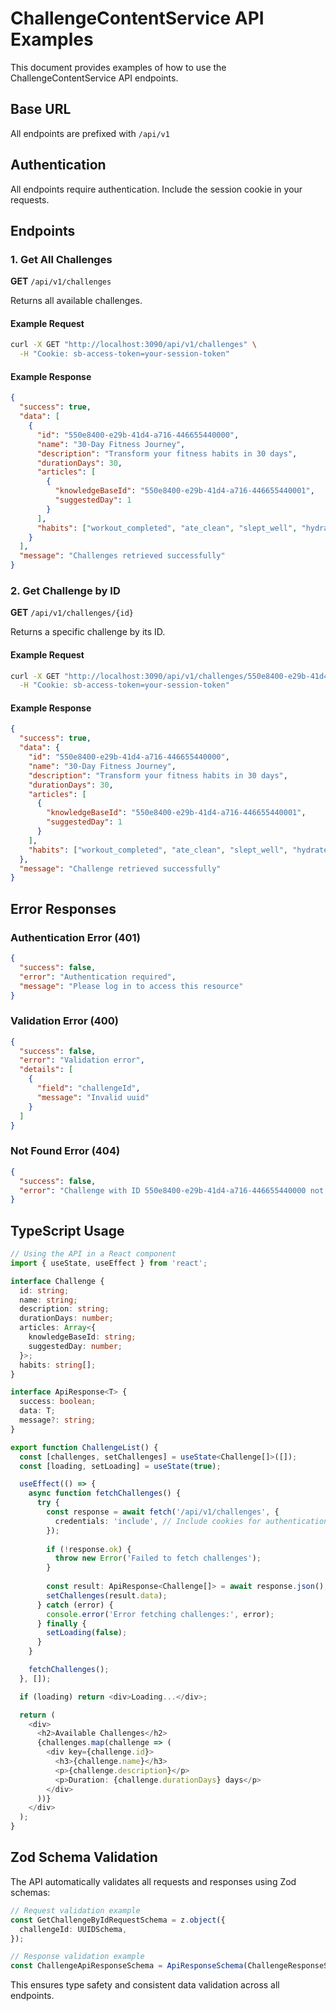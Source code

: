 # ChallengeContentService API Examples

This document provides examples of how to use the ChallengeContentService API endpoints.

## Base URL
All endpoints are prefixed with `/api/v1`

## Authentication
All endpoints require authentication. Include the session cookie in your requests.

## Endpoints

### 1. Get All Challenges
**GET** `/api/v1/challenges`

Returns all available challenges.

#### Example Request
```bash
curl -X GET "http://localhost:3090/api/v1/challenges" \
  -H "Cookie: sb-access-token=your-session-token"
```

#### Example Response
```json
{
  "success": true,
  "data": [
    {
      "id": "550e8400-e29b-41d4-a716-446655440000",
      "name": "30-Day Fitness Journey",
      "description": "Transform your fitness habits in 30 days",
      "durationDays": 30,
      "articles": [
        {
          "knowledgeBaseId": "550e8400-e29b-41d4-a716-446655440001",
          "suggestedDay": 1
        }
      ],
      "habits": ["workout_completed", "ate_clean", "slept_well", "hydrated"]
    }
  ],
  "message": "Challenges retrieved successfully"
}
```

### 2. Get Challenge by ID
**GET** `/api/v1/challenges/{id}`

Returns a specific challenge by its ID.

#### Example Request
```bash
curl -X GET "http://localhost:3090/api/v1/challenges/550e8400-e29b-41d4-a716-446655440000" \
  -H "Cookie: sb-access-token=your-session-token"
```

#### Example Response
```json
{
  "success": true,
  "data": {
    "id": "550e8400-e29b-41d4-a716-446655440000",
    "name": "30-Day Fitness Journey",
    "description": "Transform your fitness habits in 30 days",
    "durationDays": 30,
    "articles": [
      {
        "knowledgeBaseId": "550e8400-e29b-41d4-a716-446655440001",
        "suggestedDay": 1
      }
    ],
    "habits": ["workout_completed", "ate_clean", "slept_well", "hydrated"]
  },
  "message": "Challenge retrieved successfully"
}
```

## Error Responses

### Authentication Error (401)
```json
{
  "success": false,
  "error": "Authentication required",
  "message": "Please log in to access this resource"
}
```

### Validation Error (400)
```json
{
  "success": false,
  "error": "Validation error",
  "details": [
    {
      "field": "challengeId",
      "message": "Invalid uuid"
    }
  ]
}
```

### Not Found Error (404)
```json
{
  "success": false,
  "error": "Challenge with ID 550e8400-e29b-41d4-a716-446655440000 not found"
}
```

## TypeScript Usage

```typescript
// Using the API in a React component
import { useState, useEffect } from 'react';

interface Challenge {
  id: string;
  name: string;
  description: string;
  durationDays: number;
  articles: Array<{
    knowledgeBaseId: string;
    suggestedDay: number;
  }>;
  habits: string[];
}

interface ApiResponse<T> {
  success: boolean;
  data: T;
  message?: string;
}

export function ChallengeList() {
  const [challenges, setChallenges] = useState<Challenge[]>([]);
  const [loading, setLoading] = useState(true);

  useEffect(() => {
    async function fetchChallenges() {
      try {
        const response = await fetch('/api/v1/challenges', {
          credentials: 'include', // Include cookies for authentication
        });
        
        if (!response.ok) {
          throw new Error('Failed to fetch challenges');
        }
        
        const result: ApiResponse<Challenge[]> = await response.json();
        setChallenges(result.data);
      } catch (error) {
        console.error('Error fetching challenges:', error);
      } finally {
        setLoading(false);
      }
    }

    fetchChallenges();
  }, []);

  if (loading) return <div>Loading...</div>;

  return (
    <div>
      <h2>Available Challenges</h2>
      {challenges.map(challenge => (
        <div key={challenge.id}>
          <h3>{challenge.name}</h3>
          <p>{challenge.description}</p>
          <p>Duration: {challenge.durationDays} days</p>
        </div>
      ))}
    </div>
  );
}
```

## Zod Schema Validation

The API automatically validates all requests and responses using Zod schemas:

```typescript
// Request validation example
const GetChallengeByIdRequestSchema = z.object({
  challengeId: UUIDSchema,
});

// Response validation example
const ChallengeApiResponseSchema = ApiResponseSchema(ChallengeResponseSchema);
```

This ensures type safety and consistent data validation across all endpoints.
